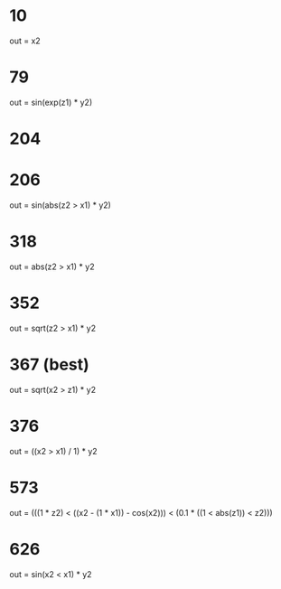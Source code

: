 <!--  0,  1,  2,  3,  4,  5,   6,  7 -->
<!-- x1, y1, z1, x2, y2, z2, 0.1,  1 -->

# 10
out = x2

# 79 
out = sin(exp(z1) * y2)

# 204
<!-- TODO -->

# 206
out = sin(abs(z2 > x1) * y2)

# 318
out = abs(z2 > x1) * y2

# 352
out = sqrt(z2 > x1) * y2

# 367 (best)
out = sqrt(x2 > z1) * y2

# 376
out = ((x2 > x1) / 1) * y2

# 573
out = (((1 * z2) < ((x2 - (1 * x1)) - cos(x2))) < (0.1 * ((1 < abs(z1)) < z2)))

# 626
out = sin(x2 < x1) * y2
